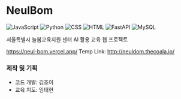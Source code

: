 # NeulBom

![JavaScript](https://img.shields.io/badge/JavaScript-F7DF1E?style=for-the-badge&logo=javascript&logoColor=black)
![Python](https://img.shields.io/badge/Python-3776AB?style=for-the-badge&logo=python&logoColor=white)
![CSS](https://img.shields.io/badge/CSS-1572B6?style=for-the-badge&logo=css3&logoColor=white)
![HTML](https://img.shields.io/badge/HTML-E34F26?style=for-the-badge&logo=html5&logoColor=white)
![FastAPI](https://img.shields.io/badge/FastAPI-009688?style=for-the-badge&logo=fastapi&logoColor=white)
![MySQL](https://img.shields.io/badge/MySQL-4479A1?style=for-the-badge&logo=mysql&logoColor=white)


서울특별시 늘봄교육지원 센터 AI 활용 교육 웹 프로젝트

https://neul-bom.vercel.app/
Temp Link: http://neuldom.thecoala.io/

### 제작 및 기흭
* 코드 개발: 김조이
* 교육 지도: 임태현

